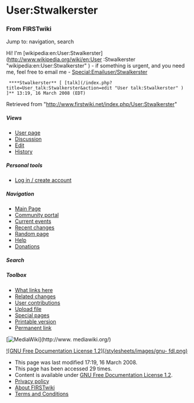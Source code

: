 # User:Stwalkerster

### From FIRSTwiki

Jump to: navigation, search

Hi! I'm [wikipedia:en:User:Stwalkerster](http://www.wikipedia.org/wiki/en:User
:Stwalkerster "wikipedia:en:User:Stwalkerster" ) \- if something is urgent,
and you need me, feel free to email me -
[Special:Emailuser/Stwalkerster](/index.php/Special:Emailuser/Stwalkerster
"Special:Emailuser/Stwalkerster" )

    

    

     ****Stwalkerster** [ [talk](/index.php?title=User_talk:Stwalkerster&action=edit "User talk:Stwalkerster" ) ]** 13:19, 16 March 2008 (EDT) 

Retrieved from "<http://www.firstwiki.net/index.php/User:Stwalkerster>"

##### Views

  * [User page](/index.php/User:Stwalkerster)
  * [Discussion](/index.php?title=User_talk:Stwalkerster&action=edit)
  * [Edit](/index.php?title=User:Stwalkerster&action=edit)
  * [History](/index.php?title=User:Stwalkerster&action=history)

##### Personal tools

  * [Log in / create account](/index.php?title=Special:Userlogin&returnto=User:Stwalkerster)

[](/index.php/Main_Page "Main Page" )

##### Navigation

  * [Main Page](/index.php/Main_Page)
  * [Community portal](/index.php/FIRSTwiki:Community_portal)
  * [Current events](/index.php/Current_events)
  * [Recent changes](/index.php/Special:Recentchanges)
  * [Random page](/index.php/Special:Random)
  * [Help](/index.php/Help:Contents)
  * [Donations](/index.php/FIRSTwiki:Site_support)

##### Search



##### Toolbox

  * [What links here](/index.php/Special:Whatlinkshere/User:Stwalkerster)
  * [Related changes](/index.php/Special:Recentchangeslinked/User:Stwalkerster)
  * [User contributions](/index.php/Special:Contributions/Stwalkerster)
  * [Upload file](/index.php/Special:Upload)
  * [Special pages](/index.php/Special:Specialpages)
  * [Printable version](/index.php?title=User:Stwalkerster&printable=yes)
  * [Permanent link](/index.php?title=User:Stwalkerster&oldid=66984)

[![MediaWiki](/skins/common/images/poweredby_mediawiki_88x31.png)](http://www.
mediawiki.org/)

[![GNU Free Documentation License 1.2](/stylesheets/images/gnu-
fdl.png)](http://www.gnu.org/copyleft/fdl.html)

  * This page was last modified 17:19, 16 March 2008.
  * This page has been accessed 29 times.
  * Content is available under [GNU Free Documentation License 1.2](http://www.gnu.org/copyleft/fdl.html "http://www.gnu.org/copyleft/fdl.html" ).
  * [Privacy policy](/index.php/FIRSTwiki:Privacy_policy "FIRSTwiki:Privacy policy" )
  * [About FIRSTwiki](/index.php/FIRSTwiki:About "FIRSTwiki:About" )
  * [Terms and Conditions](/index.php/FIRSTwiki:Terms_and_conditions "FIRSTwiki:Terms and conditions" )

